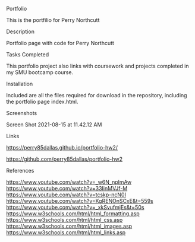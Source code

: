 Portfolio

This is the portfilio for Perry Northcutt

Description

Portfolio page with code for Perry Northcutt

Tasks Completed

This portfolio project also links with coursework and projects completed in my SMU bootcamp course.

Installation

Included are all the files required for download in the repository, including the portfolio page index.html.

Screenshots

Screen Shot 2021-08-15 at 11.42.12 AM

Links

https://perry85dallas.github.io/portfolio-hw2/

https://github.com/perry85dallas/portfolio-hw2

References

https://www.youtube.com/watch?v=_w6N_nplmAw
https://www.youtube.com/watch?v=33IinMVJf-M
https://www.youtube.com/watch?v=tcskp-ncN0I
https://www.youtube.com/watch?v=KgRENOnSCxE&t=559s
https://www.youtube.com/watch?v=_xkSvufmjEs&t=50s
https://www.w3schools.com/html/html_formatting.asp
https://www.w3schools.com/html/html_css.asp
https://www.w3schools.com/html/html_images.asp
https://www.w3schools.com/html/html_links.asp